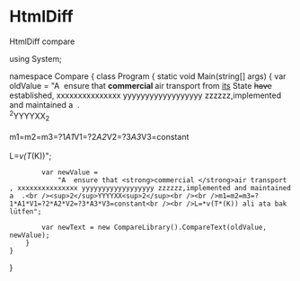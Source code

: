 # HtmlDiff
HtmlDiff compare


using System;

namespace Compare
{
    class Program
    {
        static void Main(string[] args)
        {
            var oldValue =
                "A  ensure that <strong>commercial </strong>air transport from <u>its</u> State <s>have </s>established, xxxxxxxxxxxxxxx yyyyyyyyyyyyyyyyyy zzzzzz,implemented and maintained a  .<br /><sup>2</sup>YYYYXX<sub>2</sub><br /><br />m1=m2=m3=?1*A1*V1=?2*A2*V2=?3*A3*V3=constant<br /><br />L=*v(T*(K))";

            var newValue =
                "A  ensure that <strong>commercial </strong>air transport , xxxxxxxxxxxxxxx yyyyyyyyyyyyyyyyyy zzzzzz,implemented and maintained a  .<br /><sup>2</sup>YYYYXX<sup>2</sup><br /><br />m1=m2=m3=?1*A1*V1=?2*A2*V2=?3*A3*V3=constant<br /><br />L=*v(T*(K)) ali ata bak lütfen";

            var newText = new CompareLibrary().CompareText(oldValue, newValue);
        }
    }
}
